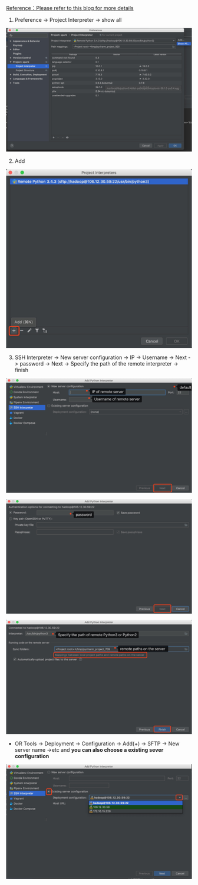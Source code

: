 [Reference：Please refer to this blog for more details](https://blog.csdn.net/u011596455/article/details/78979378)

1. Preference -> Project Interpreter -> show all
<p align="center">
<img src="https://github.com/Treers/spark-learn/blob/master/etc/1.jpg" />
</p>

2. Add
<p align="center">
<img src="https://github.com/Treers/spark-learn/blob/master/etc/2.jpg" />
</p>

3. SSH Interpreter -> New server configuration -> IP -> Username -> Next -> password -> Next -> Specify the path of the remote interpreter -> finish  

<p align="center">
<img src="https://github.com/Treers/spark-learn/blob/master/etc/3.jpg" />
</p>

<p align="center">
<img src="https://github.com/Treers/spark-learn/blob/master/etc/4.jpg" />
</p>


<p align="center">
<img src="https://github.com/Treers/spark-learn/blob/master/etc/5.jpg" />
</p>


- OR Tools -> Deployment -> Configuration -> Add(+) -> SFTP -> New server name ->etc and **you can also choose a existing sever configuration**
<p align="center">
<img src="https://github.com/Treers/spark-learn/blob/master/etc/6.jpg" />
</p>
